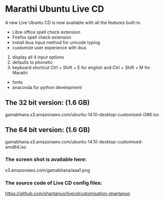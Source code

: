 # Marathi Ubuntu Live CD #

A new Live Ubuntu CD is now available with all the features built-in.

  * Libre office spell check extension
  * Firefox spell check extension
  * install ibus input method for unicode typing
  * customize user experience with ibus
  1. display all 4 input options
  1. defaults to phonetic
  1. keyboard shortcut Ctrl + Shift + E for english and Ctrl + Shift + M for Marathi
  * fonts
  * anaconda for python development

## The 32 bit version: (1.6 GB) ##
gamabhana.s3.amazonaws.com/ubuntu-14.10-desktop-customised-i386.iso

## The 64 bit version: (1.6 GB) ##

gamabhana.s3.amazonaws.com/ubuntu-14.10-desktop-customised-amd64.iso

### The screen shot is available here: ###

s3.amazonaws.com/gamabhana/aaa1.png

### The source code of Live CD config files: ###

https://github.com/shantanuo/livecdcustomisation-shantanuo